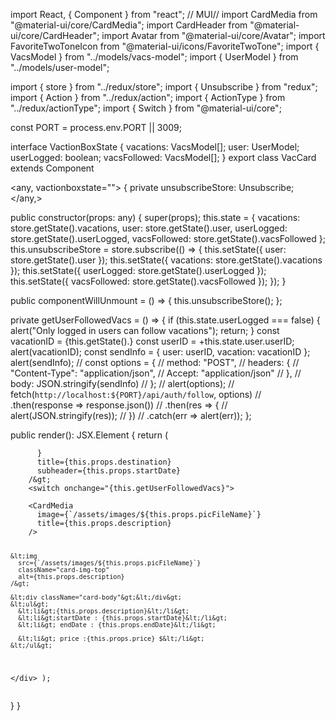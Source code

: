 import React, { Component } from "react"; // MUI// import CardMedia from "@material-ui/core/CardMedia"; import CardHeader from "@material-ui/core/CardHeader"; import Avatar from "@material-ui/core/Avatar"; import FavoriteTwoToneIcon from "@material-ui/icons/FavoriteTwoTone"; import { VacsModel } from "../models/vacs-model"; import { UserModel } from "../models/user-model";

import { store } from "../redux/store"; import { Unsubscribe } from "redux"; import { Action } from "../redux/action"; import { ActionType } from "../redux/actionType"; import { Switch } from "@material-ui/core";

const PORT = process.env.PORT || 3009;

interface VactionBoxState { vacations: VacsModel[]; user: UserModel; userLogged: boolean; vacsFollowed: VacsModel[]; } export class VacCard extends Component

<any, vactionboxstate=""> {
  private unsubscribeStore: Unsubscribe;</any,>

public constructor(props: any) { super(props); this.state = { vacations: store.getState().vacations, user: store.getState().user, userLogged: store.getState().userLogged, vacsFollowed: store.getState().vacsFollowed }; this.unsubscribeStore = store.subscribe(() => { this.setState({ user: store.getState().user }); this.setState({ vacations: store.getState().vacations }); this.setState({ userLogged: store.getState().userLogged }); this.setState({ vacsFollowed: store.getState().vacsFollowed }); }); }

public componentWillUnmount = () => { this.unsubscribeStore(); };

private getUserFollowedVacs = () => { if (this.state.userLogged === false) { alert("Only logged in users can follow vacations"); return; } const vacationID = {this.getState().} const userID = +this.state.user.userID; alert(vacationID); const sendInfo = { user: userID, vacation: vacationID }; alert(sendInfo); // const options = { // method: "POST", // headers: { // "Content-Type": "application/json", // Accept: "application/json" // }, // body: JSON.stringify(sendInfo) // }; // alert(options); // fetch(`http://localhost:${PORT}/api/auth/follow`, options) // .then(response => response.json()) // .then(res => { // alert(JSON.stringify(res)); // }) // .catch(err => alert(err)); };

public render(): JSX.Element { return (

<div classname="" key="{this.props.vacationID}">
  <cardheader avatar="{" <avatar="" aria-label="vacation" classname="">
  <favoritetwotoneicon>
            
          }
          title={this.props.destination}
          subheader={this.props.startDate}
        /&gt;
        <switch onchange="{this.getUserFollowedVacs}">
  <p></p>
  <pre><code>    &lt;CardMedia
      image={`/assets/images/${this.props.picFileName}`}
      title={this.props.description}
    /&gt;

    &lt;img
      src={`/assets/images/${this.props.picFileName}`}
      className="card-img-top"
      alt={this.props.description}
    /&gt;

    &lt;div className="card-body"&gt;&lt;/div&gt;
    &lt;ul&gt;
      &lt;li&gt;{this.props.description}&lt;/li&gt;
      &lt;li&gt;startDate : {this.props.startDate}&lt;/li&gt;
      &lt;li&gt; endDate : {this.props.endDate}&lt;/li&gt;

      &lt;li&gt; price :{this.props.price} $&lt;/li&gt;
    &lt;/ul&gt;
  &lt;/div&gt;
);
</code></pre>
  <p>  }
}</p>
</switch></favoritetwotoneicon>
</cardheader>
</div>
